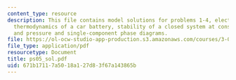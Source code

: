 ```yaml
---
content_type: resource
description: This file contains model solutions for problems 1-4, electrochemistry,
  thermodynamics of a car battery, stability of a closed system at constant temperature
  and pressure and single-component phase diagrams.
file: https://ol-ocw-studio-app-production.s3.amazonaws.com/courses/3-012-fundamentals-of-materials-science-fall-2005/671b17117a5018a127d83f67a143865b_ps05_sol.pdf
file_type: application/pdf
resourcetype: Document
title: ps05_sol.pdf
uid: 671b1711-7a50-18a1-27d8-3f67a143865b
---
```

